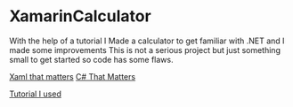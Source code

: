 # XamarinCalculator
With the help of a tutorial I Made a calculator to get familiar with .NET and I made some improvements
This is not a serious project but just something small to get started so code has some flaws.

[Xaml that matters](https://github.com/MikeRaadsheer/XamarinCalculator/blob/main/Calculator/Calculator/MainPage.xaml)
[C# That Matters](https://github.com/MikeRaadsheer/XamarinCalculator/blob/main/Calculator/Calculator/MainPage.xaml.cs)

[Tutorial I used](https://www.youtube.com/watch?v=JOJHFl_tk5I&t=6s)

